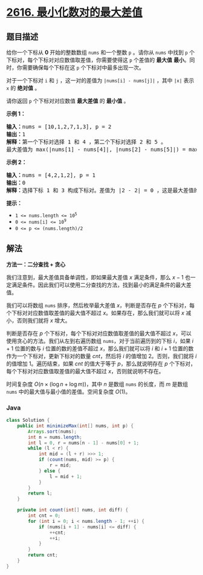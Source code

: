 # [2616. 最小化数对的最大差值](https://leetcode.cn/problems/minimize-the-maximum-difference-of-pairs)

## 题目描述

<p>给你一个下标从 <strong>0</strong>&nbsp;开始的整数数组&nbsp;<code>nums</code>&nbsp;和一个整数&nbsp;<code>p</code>&nbsp;。请你从&nbsp;<code>nums</code>&nbsp;中找到&nbsp;<code>p</code> 个下标对，每个下标对对应数值取差值，你需要使得这 <code>p</code> 个差值的&nbsp;<strong>最大值</strong>&nbsp;<strong>最小</strong>。同时，你需要确保每个下标在这&nbsp;<code>p</code>&nbsp;个下标对中最多出现一次。</p>

<p>对于一个下标对&nbsp;<code>i</code>&nbsp;和&nbsp;<code>j</code>&nbsp;，这一对的差值为&nbsp;<code>|nums[i] - nums[j]|</code>&nbsp;，其中&nbsp;<code>|x|</code>&nbsp;表示 <code>x</code>&nbsp;的 <strong>绝对值</strong>&nbsp;。</p>

<p>请你返回 <code>p</code>&nbsp;个下标对对应数值 <strong>最大差值</strong>&nbsp;的 <strong>最小值</strong>&nbsp;。</p>

<p><strong>示例 1：</strong></p>

<pre>
<b>输入：</b>nums = [10,1,2,7,1,3], p = 2
<b>输出：</b>1
<b>解释：</b>第一个下标对选择 1 和 4 ，第二个下标对选择 2 和 5 。
最大差值为 max(|nums[1] - nums[4]|, |nums[2] - nums[5]|) = max(0, 1) = 1 。所以我们返回 1 。
</pre>

<p><strong>示例 2：</strong></p>

<pre>
<b>输入：</b>nums = [4,2,1,2], p = 1
<b>输出：</b>0
<b>解释：</b>选择下标 1 和 3 构成下标对。差值为 |2 - 2| = 0 ，这是最大差值的最小值。
</pre>

<p><strong>提示：</strong></p>

<ul>
	<li><code>1 &lt;= nums.length &lt;= 10<sup>5</sup></code></li>
	<li><code>0 &lt;= nums[i] &lt;= 10<sup>9</sup></code></li>
	<li><code>0 &lt;= p &lt;= (nums.length)/2</code></li>
</ul>

## 解法

**方法一：二分查找 + 贪心**

我们注意到，最大差值具备单调性，即如果最大差值 $x$ 满足条件，那么 $x-1$ 也一定满足条件。因此我们可以使用二分查找的方法，找到最小的满足条件的最大差值。

我们可以将数组 `nums` 排序，然后枚举最大差值 $x$，判断是否存在 $p$ 个下标对，每个下标对对应数值取差值的最大值不超过 $x$。如果存在，那么我们就可以将 $x$ 减小，否则我们就将 $x$ 增大。

判断是否存在 $p$ 个下标对，每个下标对对应数值取差值的最大值不超过 $x$，可以使用贪心的方法。我们从左到右遍历数组 `nums`，对于当前遍历到的下标 $i$，如果 $i+1$ 位置的数与 $i$ 位置的数的差值不超过 $x$，那么我们就可以将 $i$ 和 $i+1$ 位置的数作为一个下标对，更新下标对的数量 $cnt$，然后将 $i$ 的值增加 $2$。否则，我们就将 $i$ 的值增加 $1$。遍历结束，如果 $cnt$ 的值大于等于 $p$，那么就说明存在 $p$ 个下标对，每个下标对对应数值取差值的最大值不超过 $x$，否则就说明不存在。

时间复杂度 $O(n \times (\log n + \log m))$，其中 $n$ 是数组 `nums` 的长度，而 $m$ 是数组 `nums` 中的最大值与最小值的差值。空间复杂度 $O(1)$。

### **Java**

```java
class Solution {
    public int minimizeMax(int[] nums, int p) {
        Arrays.sort(nums);
        int n = nums.length;
        int l = 0, r = nums[n - 1] - nums[0] + 1;
        while (l < r) {
            int mid = (l + r) >>> 1;
            if (count(nums, mid) >= p) {
                r = mid;
            } else {
                l = mid + 1;
            }
        }
        return l;
    }

    private int count(int[] nums, int diff) {
        int cnt = 0;
        for (int i = 0; i < nums.length - 1; ++i) {
            if (nums[i + 1] - nums[i] <= diff) {
                ++cnt;
                ++i;
            }
        }
        return cnt;
    }
}
```
